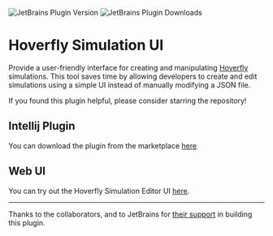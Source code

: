 ![JetBrains Plugin Version](https://img.shields.io/jetbrains/plugin/v/22779-hoverfly-editor?logo=jetbrains&label=plugin%20version)
![JetBrains Plugin Downloads](https://img.shields.io/jetbrains/plugin/d/22779-hoverfly-editor?logo=jetbrains&label=plugin%20download&color=green)

# Hoverfly Simulation UI

Provide a user-friendly interface for creating and manipulating [Hoverfly](https://github.com/SpectoLabs/hoverfly)
simulations. This tool saves time by allowing developers to create and edit simulations using a simple UI instead of
manually modifying a JSON file.

If you found this plugin helpful, please consider starring the repository!

## Intellij Plugin

You can download the plugin from the marketplace [here](https://plugins.jetbrains.com/plugin/22779-hoverfly-editor)

## Web UI

You can try out the Hoverfly Simulation Editor UI [here](https://lemick.github.io/hoverfly-ui/).

---

Thanks to the collaborators, and to JetBrains
for [their support](https://www.jetbrains.com/community/opensource/?utm_campaign=opensource&utm_content=approved&utm_medium=email&utm_source=newsletter&utm_term=jblogo#support)
in building this plugin.
